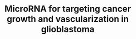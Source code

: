 ---
annotations:
- id: PW:0000711
  parent: disease pathway
  type: Pathway Ontology
  value: glioma pathway
- id: DOID:3068
  parent: disease of cellular proliferation
  type: Disease Ontology
  value: glioblastoma
- id: PW:0000808
  parent: regulatory pathway
  type: Pathway Ontology
  value: microRNA pathway
authors:
- Khanspers
- Ryanmiller
- AlexanderPico
- Fehrhart
- Eweitz
communities:
- CPTAC
- exrna
description: miR-148a and miR-31 target the factor inhibiting hypoxia (FIH1) to promote
  downstream HIF1α and Notch signaling
last-edited: 2021-05-22
ndex: f7554dfd-8b66-11eb-9e72-0ac135e8bacf
organisms:
- Homo sapiens
redirect_from:
- /index.php/Pathway:WP3593
- /instance/WP3593
- /instance/WP3593_r117786
revision: r117786
schema-jsonld:
- '@context': https://schema.org/
  '@id': https://wikipathways.github.io/pathways/WP3593.html
  '@type': Dataset
  creator:
    '@type': Organization
    name: WikiPathways
  description: miR-148a and miR-31 target the factor inhibiting hypoxia (FIH1) to
    promote downstream HIF1α and Notch signaling
  keywords:
  - HES1
  - HEY1
  - HIF1A
  - HIF1AN
  - MIR31
  - VEGFA
  - VEGFB
  - VEGFC
  license: CC0
  name: MicroRNA for targeting cancer growth and vascularization in glioblastoma
seo: CreativeWork
title: MicroRNA for targeting cancer growth and vascularization in glioblastoma
wpid: WP3593
---